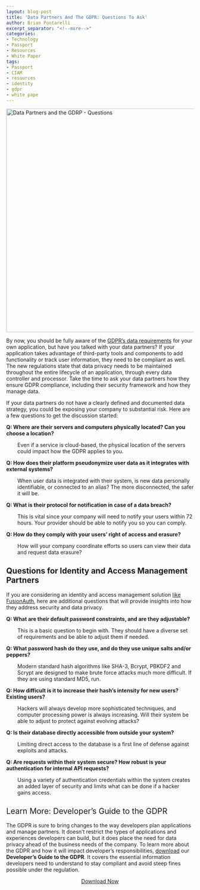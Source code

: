 ```yaml
---
layout: blog-post
title: 'Data Partners And The GDPR: Questions To Ask'
author: Brian Pontarelli
excerpt_separator: "<!--more-->"
categories:
- Technology
- Passport
- Resources
- White Paper
tags:
- Passport
- CIAM
- resources
- identity
- gdpr
- white pape
---
```

<p><img class="aligncenter size-full wp-image-8242" src="" alt="Data Partners and the GDRP - Questions" width="1200" height="600"></p>
<p><span style="font-weight: 400;">By now, you should be fully aware of the </span><a href="/blog/2018/04/25/understanding-data-privacy-gdpr/"><span style="font-weight: 400;">GDPR’s data requirements</span></a><span style="font-weight: 400;"> for your own application, but have you talked with your data partners? If your application takes advantage of third-party tools and components to add functionality or track user information, they need to be compliant as well. The new regulations state that data privacy needs to be maintained throughout the entire lifecycle of an application, through every data controller and processor. Take the time to ask your data partners how they ensure GDPR compliance, including their security framework and how they manage data.</span></p>
<p><!--more--></p>
<p><span style="font-weight: 400;">If your data partners do not have a clearly defined and documented data strategy, you could be exposing your company to substantial risk. Here are a few questions to get the discussion started:</span></p>
<p><b>Q: Where are their servers and computers physically located? Can you choose a location? </b></p>
<p style="padding-left: 30px;"><span style="font-weight: 400;">Even if a service is cloud-based, the physical location of the servers could impact how the GDPR applies to you.</span></p>
<p><b>Q: How does their platform pseudonymize user data as it integrates with external systems?</b></p>
<p style="padding-left: 30px;"><span style="font-weight: 400;">When user data is integrated with their system, is new data personally identifiable, or connected to an alias? The more disconnected, the safer it will be.</span></p>
<p><b>Q: What is their protocol for notification in case of a data breach?</b></p>
<p style="padding-left: 30px;"><span style="font-weight: 400;">This is vital since your company will need to notify your users within 72 hours. Your provider should be able to notify you so you can comply.</span></p>
<p><b>Q: How do they comply with your users’ right of access and erasure? </b></p>
<p style="padding-left: 30px;"><span style="font-weight: 400;">How will your company coordinate efforts so users can view their data and request data erasure?</span></p>
<h2>Questions for Identity and Access Management Partners</h2>
<p><span style="font-weight: 400;">If you are considering an identity and access management solution <a href="/products/identity-user-management?utm_source=post&amp;utm_medium=internal&amp;utm_campaign=site" target="_blank" rel="noopener">like FusionAuth</a>, here are additional questions that will provide insights into how they address security and data privacy.</span></p>
<p><b>Q: What are their default password constraints, and are they adjustable?</b></p>
<p style="padding-left: 30px;"><span style="font-weight: 400;">This is a basic question to begin with. They should have a diverse set of requirements and be able to adjust them if needed.</span></p>
<p><b>Q: What password hash do they use, and do they use unique salts and/or peppers?</b></p>
<p style="padding-left: 30px;"><span style="font-weight: 400;">Modern standard hash algorithms like SHA-3, Bcrypt, PBKDF2 and Scrypt are designed to make brute force attacks much more difficult. If they are using standard MD5, run.</span></p>
<p><b>Q: How difficult is it to increase their hash’s intensity for new users? Existing users? </b></p>
<p style="padding-left: 30px;"><span style="font-weight: 400;">Hackers will always develop more sophisticated techniques, and computer processing power is always increasing. Will their system be able to adjust to protect against evolving attacks?</span></p>
<p><b>Q: Is their database directly accessible from outside your system? </b></p>
<p style="padding-left: 30px;"><span style="font-weight: 400;">Limiting direct access to the database is a first line of defense against exploits and attacks. </span></p>
<p><b>Q: Are requests within their system secure? How robust is your authentication for internal API requests?</b></p>
<p style="padding-left: 30px;"><span style="font-weight: 400;">Using a variety of authentication credentials within the system creates an added layer of security and limits what can be done if a hacker gains access. </span></p>
<h2><span style="font-weight: 400;">Learn More: Developer’s Guide to the GDPR</span></h2>
<p><span style="font-weight: 400;">The GDPR is sure to bring changes to the way developers plan applications and manage partners. It doesn’t restrict the types of applications and experiences developers can build, but it does place the need for data privacy ahead of the business needs of the company. To learn more about the GDPR and how it will impact developer’s responsibilities, <a href="/resource/developers-guide-gdpr?utm_source=post&amp;utm_medium=internal&amp;utm_campaign=site"><span style="font-weight: 400;">download</span></a> our </span><b>Developer’s Guide to the GDPR</b><span style="font-weight: 400;">. It covers the essential information developers need to understand to stay compliant and avoid steep fines possible under the regulation.</span></p>
<p style="text-align: center;"><a class="orange-button-material medium w-button" href="/resource/developers-guide-gdpr?utm_source=post&amp;utm_medium=internal&amp;utm_campaign=site">Download Now</a></p>
